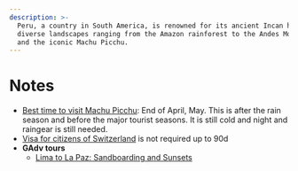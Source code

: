```yaml
---
description: >-
  Peru, a country in South America, is renowned for its ancient Incan heritage,
  diverse landscapes ranging from the Amazon rainforest to the Andes Mountains,
  and the iconic Machu Picchu.
---
```

# Notes

* [Best time to visit Machu Picchu](https://www.responsibletravel.com/holidays/machu-picchu/travel-guide/best-time-to-visit-machu-picchu):  End of April, May. This is after the rain season and before the major tourist seasons. It is still cold and night and raingear is still needed.
* [Visa for citizens of Switzerland](https://www.visahq.ch/peru/) is not required up to 90d
* **GAdv tours**
  * [Lima to La Paz: Sandboarding and Sunsets](https://www.gadventures.com/trips/andes-tour--lima-to-la-paz/7169/)
